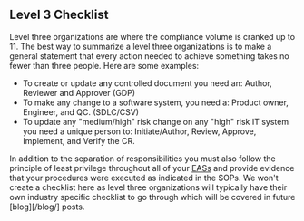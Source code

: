 [eas-ex]: /website/qms/glossary.md#eas-examples

## Level 3 Checklist

Level three organizations are where the compliance volume is cranked up to 11. The best way to summarize a level three organizations is to make a general statement that every action needed to achieve something takes no fewer than three people. Here are some examples:

 * To create or update any controlled document you need an: Author, Reviewer and Approver (GDP)
 * To make any change to a software system, you need a: Product owner, Engineer, and QC. (SDLC/CSV)
 * To update any "medium/high" risk change on any "high" risk IT system you need a unique person to: Initiate/Author, Review, Approve, Implement, and Verify the CR.

In addition to the separation of responsibilities you must also follow the principle of least privilege throughout all of your [EASs][eas-ex] and provide evidence that your procedures were executed as indicated in the SOPs. We won't create a checklist here as level three organizations will typically have their own industry specific checklist to go through which will be covered in future [blog][/blog/] posts.


